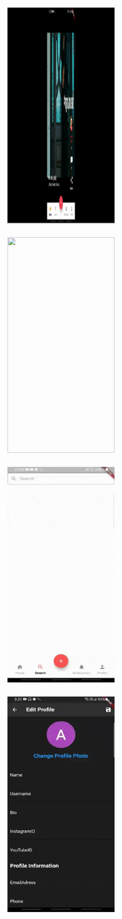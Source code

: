 <p align="center" style="margin-top: 30px;">
<img src="media/main-screen-gif.gif"  width="250" height="500" />
</p>
<p align="center" style="margin-top: 30px;">
<img src="media/notification-list.gif"  width="250" height="500" />
</p>
<p align="center" style="margin-top: 30px;">
<img src="media/search3.gif"  width="250" height="500" />
</p>
<p align="center" style="margin-top: 30px;">
<img src="media/edit-screen2.gif"  width="250" height="500" />
</p>
